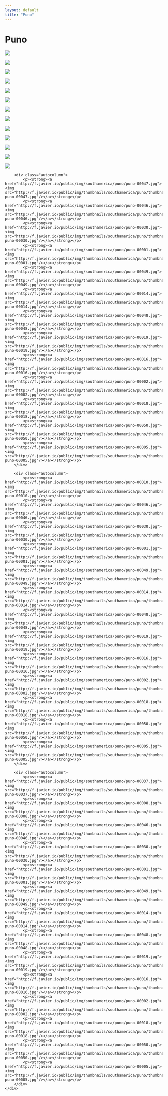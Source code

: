 ```yaml
---
layout: default
title: "Puno"
---
```


<h1 class="page" style="padding-left:0%;">Puno</h1>
<div class="page">
    <div class="autowide">
        <div class="autocolumn">
            <p><strong><a href="http://f.javier.io/public/img/southamerica/puno/puno-00008.jpg"><img src="http://f.javier.io/public/img/thumbnails/southamerica/puno/thumbnail-puno-00008.jpg"/></a></strong></p>
            <p><strong><a href="http://f.javier.io/public/img/southamerica/puno/puno-00046.jpg"><img src="http://f.javier.io/public/img/thumbnails/southamerica/puno/thumbnail-puno-00046.jpg"/></a></strong></p>
            <p><strong><a href="http://f.javier.io/public/img/southamerica/puno/puno-00030.jpg"><img src="http://f.javier.io/public/img/thumbnails/southamerica/puno/thumbnail-puno-00030.jpg"/></a></strong></p>
            <p><strong><a href="http://f.javier.io/public/img/southamerica/puno/puno-00001.jpg"><img src="http://f.javier.io/public/img/thumbnails/southamerica/puno/thumbnail-puno-00001.jpg"/></a></strong></p>
            <p><strong><a href="http://f.javier.io/public/img/southamerica/puno/puno-00049.jpg"><img src="http://f.javier.io/public/img/thumbnails/southamerica/puno/thumbnail-puno-00049.jpg"/></a></strong></p>
            <p><strong><a href="http://f.javier.io/public/img/southamerica/puno/puno-00014.jpg"><img src="http://f.javier.io/public/img/thumbnails/southamerica/puno/thumbnail-puno-00014.jpg"/></a></strong></p>
            <p><strong><a href="http://f.javier.io/public/img/southamerica/puno/puno-00048.jpg"><img src="http://f.javier.io/public/img/thumbnails/southamerica/puno/thumbnail-puno-00048.jpg"/></a></strong></p>
            <p><strong><a href="http://f.javier.io/public/img/southamerica/puno/puno-00019.jpg"><img src="http://f.javier.io/public/img/thumbnails/southamerica/puno/thumbnail-puno-00019.jpg"/></a></strong></p>
            <p><strong><a href="http://f.javier.io/public/img/southamerica/puno/puno-00016.jpg"><img src="http://f.javier.io/public/img/thumbnails/southamerica/puno/thumbnail-puno-00016.jpg"/></a></strong></p>
            <p><strong><a href="http://f.javier.io/public/img/southamerica/puno/puno-00002.jpg"><img src="http://f.javier.io/public/img/thumbnails/southamerica/puno/thumbnail-puno-00002.jpg"/></a></strong></p>
            <p><strong><a href="http://f.javier.io/public/img/southamerica/puno/puno-00018.jpg"><img src="http://f.javier.io/public/img/thumbnails/southamerica/puno/thumbnail-puno-00018.jpg"/></a></strong></p>
            <p><strong><a href="http://f.javier.io/public/img/southamerica/puno/puno-00050.jpg"><img src="http://f.javier.io/public/img/thumbnails/southamerica/puno/thumbnail-puno-00050.jpg"/></a></strong></p>
            <p><strong><a href="http://f.javier.io/public/img/southamerica/puno/puno-00005.jpg"><img src="http://f.javier.io/public/img/thumbnails/southamerica/puno/thumbnail-puno-00005.jpg"/></a></strong></p>
        </div>

        <div class="autocolumn">
            <p><strong><a href="http://f.javier.io/public/img/southamerica/puno/puno-00047.jpg"><img src="http://f.javier.io/public/img/thumbnails/southamerica/puno/thumbnail-puno-00047.jpg"/></a></strong></p>
            <p><strong><a href="http://f.javier.io/public/img/southamerica/puno/puno-00046.jpg"><img src="http://f.javier.io/public/img/thumbnails/southamerica/puno/thumbnail-puno-00046.jpg"/></a></strong></p>
            <p><strong><a href="http://f.javier.io/public/img/southamerica/puno/puno-00030.jpg"><img src="http://f.javier.io/public/img/thumbnails/southamerica/puno/thumbnail-puno-00030.jpg"/></a></strong></p>
            <p><strong><a href="http://f.javier.io/public/img/southamerica/puno/puno-00001.jpg"><img src="http://f.javier.io/public/img/thumbnails/southamerica/puno/thumbnail-puno-00001.jpg"/></a></strong></p>
            <p><strong><a href="http://f.javier.io/public/img/southamerica/puno/puno-00049.jpg"><img src="http://f.javier.io/public/img/thumbnails/southamerica/puno/thumbnail-puno-00049.jpg"/></a></strong></p>
            <p><strong><a href="http://f.javier.io/public/img/southamerica/puno/puno-00014.jpg"><img src="http://f.javier.io/public/img/thumbnails/southamerica/puno/thumbnail-puno-00014.jpg"/></a></strong></p>
            <p><strong><a href="http://f.javier.io/public/img/southamerica/puno/puno-00048.jpg"><img src="http://f.javier.io/public/img/thumbnails/southamerica/puno/thumbnail-puno-00048.jpg"/></a></strong></p>
            <p><strong><a href="http://f.javier.io/public/img/southamerica/puno/puno-00019.jpg"><img src="http://f.javier.io/public/img/thumbnails/southamerica/puno/thumbnail-puno-00019.jpg"/></a></strong></p>
            <p><strong><a href="http://f.javier.io/public/img/southamerica/puno/puno-00016.jpg"><img src="http://f.javier.io/public/img/thumbnails/southamerica/puno/thumbnail-puno-00016.jpg"/></a></strong></p>
            <p><strong><a href="http://f.javier.io/public/img/southamerica/puno/puno-00002.jpg"><img src="http://f.javier.io/public/img/thumbnails/southamerica/puno/thumbnail-puno-00002.jpg"/></a></strong></p>
            <p><strong><a href="http://f.javier.io/public/img/southamerica/puno/puno-00018.jpg"><img src="http://f.javier.io/public/img/thumbnails/southamerica/puno/thumbnail-puno-00018.jpg"/></a></strong></p>
            <p><strong><a href="http://f.javier.io/public/img/southamerica/puno/puno-00050.jpg"><img src="http://f.javier.io/public/img/thumbnails/southamerica/puno/thumbnail-puno-00050.jpg"/></a></strong></p>
            <p><strong><a href="http://f.javier.io/public/img/southamerica/puno/puno-00005.jpg"><img src="http://f.javier.io/public/img/thumbnails/southamerica/puno/thumbnail-puno-00005.jpg"/></a></strong></p>
        </div>

        <div class="autocolumn">
            <p><strong><a href="http://f.javier.io/public/img/southamerica/puno/puno-00010.jpg"><img src="http://f.javier.io/public/img/thumbnails/southamerica/puno/thumbnail-puno-00010.jpg"/></a></strong></p>
            <p><strong><a href="http://f.javier.io/public/img/southamerica/puno/puno-00046.jpg"><img src="http://f.javier.io/public/img/thumbnails/southamerica/puno/thumbnail-puno-00046.jpg"/></a></strong></p>
            <p><strong><a href="http://f.javier.io/public/img/southamerica/puno/puno-00030.jpg"><img src="http://f.javier.io/public/img/thumbnails/southamerica/puno/thumbnail-puno-00030.jpg"/></a></strong></p>
            <p><strong><a href="http://f.javier.io/public/img/southamerica/puno/puno-00001.jpg"><img src="http://f.javier.io/public/img/thumbnails/southamerica/puno/thumbnail-puno-00001.jpg"/></a></strong></p>
            <p><strong><a href="http://f.javier.io/public/img/southamerica/puno/puno-00049.jpg"><img src="http://f.javier.io/public/img/thumbnails/southamerica/puno/thumbnail-puno-00049.jpg"/></a></strong></p>
            <p><strong><a href="http://f.javier.io/public/img/southamerica/puno/puno-00014.jpg"><img src="http://f.javier.io/public/img/thumbnails/southamerica/puno/thumbnail-puno-00014.jpg"/></a></strong></p>
            <p><strong><a href="http://f.javier.io/public/img/southamerica/puno/puno-00048.jpg"><img src="http://f.javier.io/public/img/thumbnails/southamerica/puno/thumbnail-puno-00048.jpg"/></a></strong></p>
            <p><strong><a href="http://f.javier.io/public/img/southamerica/puno/puno-00019.jpg"><img src="http://f.javier.io/public/img/thumbnails/southamerica/puno/thumbnail-puno-00019.jpg"/></a></strong></p>
            <p><strong><a href="http://f.javier.io/public/img/southamerica/puno/puno-00016.jpg"><img src="http://f.javier.io/public/img/thumbnails/southamerica/puno/thumbnail-puno-00016.jpg"/></a></strong></p>
            <p><strong><a href="http://f.javier.io/public/img/southamerica/puno/puno-00002.jpg"><img src="http://f.javier.io/public/img/thumbnails/southamerica/puno/thumbnail-puno-00002.jpg"/></a></strong></p>
            <p><strong><a href="http://f.javier.io/public/img/southamerica/puno/puno-00018.jpg"><img src="http://f.javier.io/public/img/thumbnails/southamerica/puno/thumbnail-puno-00018.jpg"/></a></strong></p>
            <p><strong><a href="http://f.javier.io/public/img/southamerica/puno/puno-00050.jpg"><img src="http://f.javier.io/public/img/thumbnails/southamerica/puno/thumbnail-puno-00050.jpg"/></a></strong></p>
            <p><strong><a href="http://f.javier.io/public/img/southamerica/puno/puno-00005.jpg"><img src="http://f.javier.io/public/img/thumbnails/southamerica/puno/thumbnail-puno-00005.jpg"/></a></strong></p>
        </div>

        <div class="autocolumn">
            <p><strong><a href="http://f.javier.io/public/img/southamerica/puno/puno-00037.jpg"><img src="http://f.javier.io/public/img/thumbnails/southamerica/puno/thumbnail-puno-00037.jpg"/></a></strong></p>
            <p><strong><a href="http://f.javier.io/public/img/southamerica/puno/puno-00008.jpg"><img src="http://f.javier.io/public/img/thumbnails/southamerica/puno/thumbnail-puno-00008.jpg"/></a></strong></p>
            <p><strong><a href="http://f.javier.io/public/img/southamerica/puno/puno-00046.jpg"><img src="http://f.javier.io/public/img/thumbnails/southamerica/puno/thumbnail-puno-00046.jpg"/></a></strong></p>
            <p><strong><a href="http://f.javier.io/public/img/southamerica/puno/puno-00030.jpg"><img src="http://f.javier.io/public/img/thumbnails/southamerica/puno/thumbnail-puno-00030.jpg"/></a></strong></p>
            <p><strong><a href="http://f.javier.io/public/img/southamerica/puno/puno-00001.jpg"><img src="http://f.javier.io/public/img/thumbnails/southamerica/puno/thumbnail-puno-00001.jpg"/></a></strong></p>
            <p><strong><a href="http://f.javier.io/public/img/southamerica/puno/puno-00049.jpg"><img src="http://f.javier.io/public/img/thumbnails/southamerica/puno/thumbnail-puno-00049.jpg"/></a></strong></p>
            <p><strong><a href="http://f.javier.io/public/img/southamerica/puno/puno-00014.jpg"><img src="http://f.javier.io/public/img/thumbnails/southamerica/puno/thumbnail-puno-00014.jpg"/></a></strong></p>
            <p><strong><a href="http://f.javier.io/public/img/southamerica/puno/puno-00048.jpg"><img src="http://f.javier.io/public/img/thumbnails/southamerica/puno/thumbnail-puno-00048.jpg"/></a></strong></p>
            <p><strong><a href="http://f.javier.io/public/img/southamerica/puno/puno-00019.jpg"><img src="http://f.javier.io/public/img/thumbnails/southamerica/puno/thumbnail-puno-00019.jpg"/></a></strong></p>
            <p><strong><a href="http://f.javier.io/public/img/southamerica/puno/puno-00016.jpg"><img src="http://f.javier.io/public/img/thumbnails/southamerica/puno/thumbnail-puno-00016.jpg"/></a></strong></p>
            <p><strong><a href="http://f.javier.io/public/img/southamerica/puno/puno-00002.jpg"><img src="http://f.javier.io/public/img/thumbnails/southamerica/puno/thumbnail-puno-00002.jpg"/></a></strong></p>
            <p><strong><a href="http://f.javier.io/public/img/southamerica/puno/puno-00018.jpg"><img src="http://f.javier.io/public/img/thumbnails/southamerica/puno/thumbnail-puno-00018.jpg"/></a></strong></p>
            <p><strong><a href="http://f.javier.io/public/img/southamerica/puno/puno-00050.jpg"><img src="http://f.javier.io/public/img/thumbnails/southamerica/puno/thumbnail-puno-00050.jpg"/></a></strong></p>
            <p><strong><a href="http://f.javier.io/public/img/southamerica/puno/puno-00005.jpg"><img src="http://f.javier.io/public/img/thumbnails/southamerica/puno/thumbnail-puno-00005.jpg"/></a></strong></p>
        </div>
    </div>
</div>
